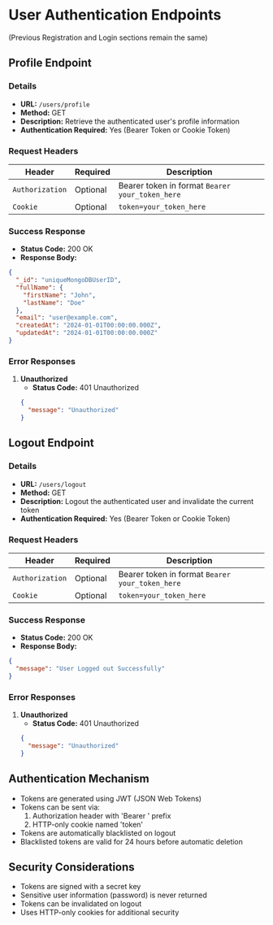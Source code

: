 # User Authentication Endpoints

(Previous Registration and Login sections remain the same)

## Profile Endpoint
### Details
- **URL:** `/users/profile`
- **Method:** GET
- **Description:** Retrieve the authenticated user's profile information
- **Authentication Required:** Yes (Bearer Token or Cookie Token)

### Request Headers
| Header | Required | Description |
|--------|----------|-------------|
| `Authorization` | Optional | Bearer token in format `Bearer your_token_here` |
| `Cookie` | Optional | `token=your_token_here` |

### Success Response
- **Status Code:** 200 OK
- **Response Body:**
```json
{
  "_id": "uniqueMongoDBUserID",
  "fullName": {
    "firstName": "John",
    "lastName": "Doe"
  },
  "email": "user@example.com",
  "createdAt": "2024-01-01T00:00:00.000Z",
  "updatedAt": "2024-01-01T00:00:00.000Z"
}
```

### Error Responses
1. **Unauthorized**
   - **Status Code:** 401 Unauthorized
   ```json
   {
     "message": "Unauthorized"
   }
   ```

## Logout Endpoint
### Details
- **URL:** `/users/logout`
- **Method:** GET
- **Description:** Logout the authenticated user and invalidate the current token
- **Authentication Required:** Yes (Bearer Token or Cookie Token)

### Request Headers
| Header | Required | Description |
|--------|----------|-------------|
| `Authorization` | Optional | Bearer token in format `Bearer your_token_here` |
| `Cookie` | Optional | `token=your_token_here` |

### Success Response
- **Status Code:** 200 OK
- **Response Body:**
```json
{
  "message": "User Logged out Successfully"
}
```

### Error Responses
1. **Unauthorized**
   - **Status Code:** 401 Unauthorized
   ```json
   {
     "message": "Unauthorized"
   }
   ```

## Authentication Mechanism
- Tokens are generated using JWT (JSON Web Tokens)
- Tokens can be sent via:
  1. Authorization header with 'Bearer ' prefix
  2. HTTP-only cookie named 'token'
- Tokens are automatically blacklisted on logout
- Blacklisted tokens are valid for 24 hours before automatic deletion

## Security Considerations
- Tokens are signed with a secret key
- Sensitive user information (password) is never returned
- Tokens can be invalidated on logout
- Uses HTTP-only cookies for additional security
